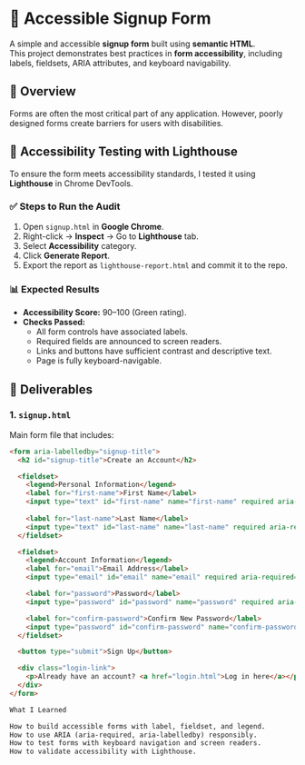 # 📝 Accessible Signup Form

A simple and accessible **signup form** built using **semantic HTML**.  
This project demonstrates best practices in **form accessibility**, including labels, fieldsets, ARIA attributes, and keyboard navigability.

## 🔹 Overview
Forms are often the most critical part of any application. However, poorly designed forms create barriers for users with disabilities.  

## 🔹 Accessibility Testing with Lighthouse

To ensure the form meets accessibility standards, I tested it using **Lighthouse** in Chrome DevTools.  

### ✅ Steps to Run the Audit
1. Open `signup.html` in **Google Chrome**.  
2. Right-click → **Inspect** → Go to **Lighthouse** tab.  
3. Select **Accessibility** category.  
4. Click **Generate Report**.  
5. Export the report as `lighthouse-report.html` and commit it to the repo.  

### 📊 Expected Results
- **Accessibility Score:** 90–100 (Green rating).  
- **Checks Passed:**  
  - All form controls have associated labels.  
  - Required fields are announced to screen readers.  
  - Links and buttons have sufficient contrast and descriptive text.  
  - Page is fully keyboard-navigable.  

## 📂 Deliverables
### 1. `signup.html`
Main form file that includes:

```html
<form aria-labelledby="signup-title">
  <h2 id="signup-title">Create an Account</h2>

  <fieldset>
    <legend>Personal Information</legend>
    <label for="first-name">First Name</label>
    <input type="text" id="first-name" name="first-name" required aria-required="true" />
    
    <label for="last-name">Last Name</label>
    <input type="text" id="last-name" name="last-name" required aria-required="true" />
  </fieldset>

  <fieldset>
    <legend>Account Information</legend>
    <label for="email">Email Address</label>
    <input type="email" id="email" name="email" required aria-required="true" />

    <label for="password">Password</label>
    <input type="password" id="password" name="password" required aria-required="true" />

    <label for="confirm-password">Confirm New Password</label>
    <input type="password" id="confirm-password" name="confirm-password" required aria-required="true" />
  </fieldset>

  <button type="submit">Sign Up</button>

  <div class="login-link">
    <p>Already have an account? <a href="login.html">Log in here</a></p>
  </div>
</form>

What I Learned

How to build accessible forms with label, fieldset, and legend.
How to use ARIA (aria-required, aria-labelledby) responsibly.
How to test forms with keyboard navigation and screen readers.
How to validate accessibility with Lighthouse.


